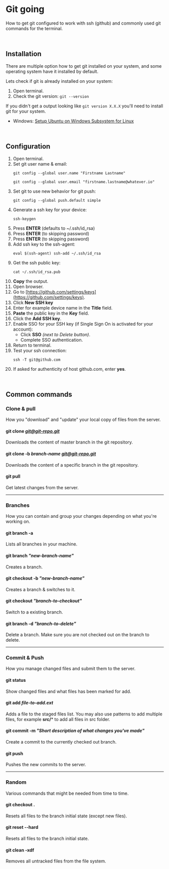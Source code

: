 # Git going
How to get git configured to work with ssh (github) and commonly used git commands for the terminal.

<br>

## Installation
There are multiple option how to get git installed on your system, and some operating system have it installed by default.

Lets check if git is already installed on your system:
1. Open terminal.
1. Check the git version:
    ```git --version```

If you didn't get a output looking like ```git version X.X.X``` you'll need to install git for your system.
* Windows: [Setup Ubuntu on Windows Subsystem for Linux](https://github.com/johanwestling/wsl-install)

<br>

## Configuration
1. Open terminal.
1. Set git user name & email:
    ```
    git config --global user.name "Firstname Lastname"
    ```
    ```
    git config --global user.email "firstname.lastname@whatever.io"
    ```
1. Set git to use new behavior for git push:
    ```
    git config --global push.default simple
    ```
1. Generate a ssh key for your device:
    ```
    ssh-keygen
    ```
1. Press **ENTER** (defaults to ~/.ssh/id_rsa)
1. Press **ENTER** (to skipping password)
1. Press **ENTER** (to skipping password)
1. Add ssh key to the ssh-agent:
    ```
    eval $(ssh-agent) ssh-add ~/.ssh/id_rsa
    ```
1. Get the ssh public key:
    ```
    cat ~/.ssh/id_rsa.pub
    ```
1. **Copy** the output.
1. Open browser.
1. Go to [https://github.com/settings/keys](https://github.com/settings/keys).
1. Click **New SSH key**
1. Enter for example device name in the **Title** field.
1. **Paste** the public key in the **Key** field.
1. Click the **Add SSH key**.
1. Enable SSO for your SSH key (if Single Sign On is activated for your account):
    * Click **SSO** _(next to Delete button)_.
    * Complete SSO authentication.
1. Return to terminal.
1. Test your ssh connection:
    ```
    ssh -T git@github.com
    ```
1. If asked for authenticity of host github.com, enter **yes**.

<br>

## Common commands

### Clone & pull
How you "download" and "update" your local copy of files from the server.

#### git clone *git@git-repo.git*
Downloads the content of master branch in the git repository.

#### git clone -b *branch-name* *git@git-repo.git*
Downloads the content of a specific branch in the git repository.

#### git pull
Get latest changes from the server.

---

### Branches
How you can contain and group your changes depending on what you're working on.

#### git branch -a
Lists all branches in your machine.

#### git branch *"new-branch-name"*
Creates a branch.

#### git checkout -b *"new-branch-name"*
Creates a branch & switches to it.

#### git checkout *"branch-to-checkout"*
Switch to a existing branch.

#### git branch -d *"branch-to-delete"*
Delete a branch. Make sure you are not checked out on the branch to delete.

---

### Commit & Push
How you manage changed files and submit them to the server.

#### git status
Show changed files and what files has been marked for add.

#### git add *file-to-add.ext*
Adds a file to the staged files list. You may also use patterns to add multiple files, for example **src/*** to add all files in src folder.

#### git commit -m *"Short description of what changes you've made"*
Create a commit to the currently checked out branch.

#### git push
Pushes the new commits to the server.

---

### Random
Various commands that might be needed from time to time.

#### git checkout .
Resets all files to the branch initial state (except new files).

#### git reset --hard
Resets all files to the branch initial state.

#### git clean -xdf
Removes all untracked files from the file system.
